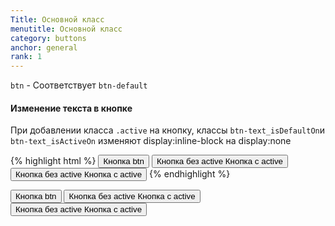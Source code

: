```yaml
---
Title: Основной класс
menutitle: Основной класс
category: buttons
anchor: general
rank: 1
---
```


`btn` - Соответствует `btn-default`
#### Изменение текста в кнопке
При добавлении класса `.active` на кнопку, классы `btn-text_isDefaultOn`и `btn-text_isActiveOn` изменяют display:inline-block на display:none

{% highlight html %}
  <button class="btn">Кнопка btn</button>
  <button class="btn-default">
    <span class="btn-text">
      <span class="btn-text_isDefaultOn">Кнопка без active</span>
      <span class="btn-text_isActiveOn">Кнопка с active</span>
    </span>
  </button>
  <button class="btn-default active">
    <span class="btn-text">
      <span class="btn-text_isDefaultOn">Кнопка без active</span>
      <span class="btn-text_isActiveOn">Кнопка с active</span>
    </span>
  </button>
{% endhighlight %}
<div class="bs-docs-example">
  <button class="btn">Кнопка btn</button>
  <button class="btn-default">
    <span class="btn-text">
      <span class="btn-text_isDefaultOn">Кнопка без active</span>
      <span class="btn-text_isActiveOn">Кнопка с active</span>
    </span>
  </button>
  <button class="btn-default active">
    <span class="btn-text">
      <span class="btn-text_isDefaultOn">Кнопка без active</span>
      <span class="btn-text_isActiveOn">Кнопка с active</span>
    </span>
  </button>
</div>

